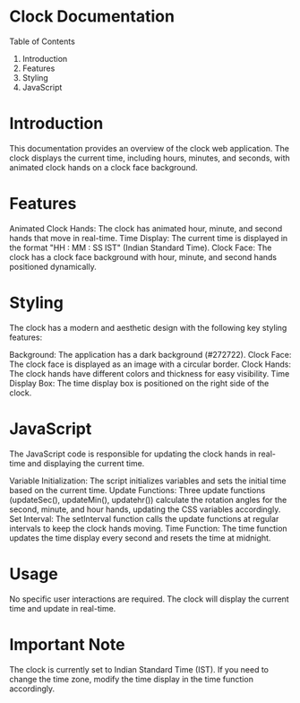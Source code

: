 # Clock Documentation
Table of Contents
1. Introduction
2. Features
3. Styling
4. JavaScript
# Introduction 
This documentation provides an overview of the clock web application. The clock displays the current time, including hours, minutes, and seconds, with animated clock hands on a clock face background.

# Features 
Animated Clock Hands: The clock has animated hour, minute, and second hands that move in real-time.
Time Display: The current time is displayed in the format "HH : MM : SS IST" (Indian Standard Time).
Clock Face: The clock has a clock face background with hour, minute, and second hands positioned dynamically.
# Styling 
The clock has a modern and aesthetic design with the following key styling features:

Background: The application has a dark background (#272722).
Clock Face: The clock face is displayed as an image with a circular border.
Clock Hands: The clock hands have different colors and thickness for easy visibility.
Time Display Box: The time display box is positioned on the right side of the clock.
# JavaScript 
The JavaScript code is responsible for updating the clock hands in real-time and displaying the current time.

Variable Initialization: The script initializes variables and sets the initial time based on the current time.
Update Functions: Three update functions (updateSec(), updateMin(), updatehr()) calculate the rotation angles for the second, minute, and hour hands, updating the CSS variables accordingly.
Set Interval: The setInterval function calls the update functions at regular intervals to keep the clock hands moving.
Time Function: The time function updates the time display every second and resets the time at midnight.
# Usage
No specific user interactions are required. The clock will display the current time and update in real-time.

# Important Note
The clock is currently set to Indian Standard Time (IST). If you need to change the time zone, modify the time display in the time function accordingly.
